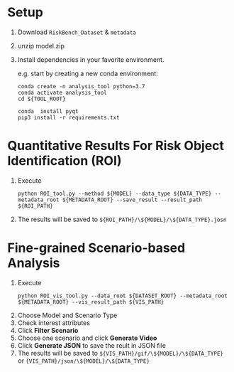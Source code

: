 # Setup
1. Download `RiskBench_Dataset` & `metadata`
2. unzip model.zip 
3. Install dependencies in your favorite environment. 
	
	e.g. start by creating a new conda environment:
	```		
	conda create -n analysis_tool python=3.7
	conda activate analysis_tool
	cd ${TOOL_ROOT}

	conda  install pyqt
	pip3 install -r requirements.txt
	```
	
# Quantitative Results For Risk Object Identification (ROI)
1. Execute 
	```
	python ROI_tool.py --method ${MODEL} --data_type ${DATA_TYPE} --metadata_root ${METADATA_ROOT} --save_result --result_path ${ROI_PATH}
	```
3. The results will be saved to `${ROI_PATH}/\${MODEL}/\${DATA_TYPE}.josn`


# Fine-grained Scenario-based Analysis

1. Execute 
	```
	python ROI_vis_tool.py --data_root ${DATASET_ROOT} --metadata_root ${METADATA_ROOT} --vis_result_path ${VIS_PATH}
	```
2. Choose Model and Scenario Type
3. Check interest attributes
4. Click **Filter Scenario**
5. Choose one scenario and click **Generate Video**
6. Click **Generate JSON** to save the reult in JSON file
7. The results will be saved to `${VIS_PATH}/gif/\${MODEL}/\${DATA_TYPE}` or `{VIS_PATH}/json/\${MODEL}/\${DATA_TYPE}`
